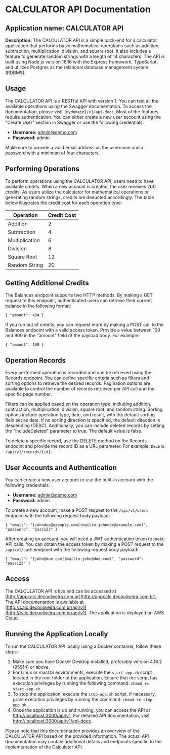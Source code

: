# CALCULATOR API Documentation

## Application name: CALCULATOR API

**Description:** The CALCULATOR API is a simple back-end for a calculator application that performs basic mathematical operations such as addition, subtraction, multiplication, division, and square root. It also includes a feature to generate random strings with a length of 14 characters. The API is built using Node.js version 16.16 with the Express framework, TypeScript, and utilizes Postgres as the relational database management system (RDBMS).

## Usage

The CALCULATOR API is a RESTful API with version 1. You can test all the available operations using the Swagger documentation. To access the documentation, please visit `{mydomain}/v1/api-docs`. Most of the features require authentication. You can either create a new user account using the "Create User" section in Swagger or use the following credentials:

- **Username:** admin@demo.com
- **Password:** admin

Make sure to provide a valid email address as the username and a password with a minimum of four characters.

## Performing Operations

To perform operations using the CALCULATOR API, users need to have available credits. When a new account is created, the user receives 200 credits. As users utilize the calculator for mathematical operations or generating random strings, credits are deducted accordingly. The table below illustrates the credit cost for each operation type:

| Operation      | Credit Cost |
| -------------- | ----------- |
| Addition       | 2           |
| Subtraction    | 4           |
| Multiplication | 6           |
| Division       | 8           |
| Square Root    | 12          |
| Random String  | 20          |

## Getting Additional Credits

The Balances endpoint supports two HTTP methods. By making a GET request to this endpoint, authenticated users can retrieve their current balance in the following format:

    { "amount": 434 }

If you run out of credits, you can request more by making a POST call to the Balances endpoint with a valid access token. Provide a value between 100 and 900 in the "amount" field of the payload body. For example:

    { "amount": 100 }

## Operation Records

Every performed operation is recorded and can be retrieved using the Records endpoint. You can define specific criteria such as filters and sorting options to retrieve the desired records. Pagination options are available to control the number of records retrieved per API call and the specific page number.

Filters can be applied based on the operation type, including addition, subtraction, multiplication, division, square root, and random string. Sorting options include operation type, date, and result, with the default sorting field set as date. If no sorting direction is specified, the default direction is descending (DESC). Additionally, you can include deleted records by setting the "includeDeleted" parameter to true. The default value is false.

To delete a specific record, use the DELETE method on the Records endpoint and provide the record ID as a URL parameter. For example: `DELETE /api/v1/records/{id}`.

## User Accounts and Authentication

You can create a new user account or use the built-in account with the following credentials:

- **Username:** admin@demo.com
- **Password:** admin

To create a new account, make a POST request to the `/api/v1/users` endpoint with the following request body payload:

    { "email": "[johndoe@example.com](mailto:johndoe@example.com)", "password": "pass123" }

After creating an account, you will need a JWT authentication token to make API calls. You can obtain the access token by making a POST request to the `/api/v1/auth` endpoint with the following request body payload:

    { "email": "[john@doe.com](mailto:john@doe.com)", "password": "pass123" }

## Access

The CALCULATOR API is live and can be accessed at [http://appcalc.decooliveira.com.br](http://appcalc.decooliveira.com.br). The API documentation is available at [http://calc.decooliveira.com.br/api/v1](http://calc.decooliveira.com.br/api/v1). The application is deployed on AWS Cloud.

## Running the Application Locally

To run the CALCULATOR API locally using a Docker container, follow these steps:

1. Make sure you have Docker Desktop installed, preferably version 4.16.2 (95914) or above.
2. For Linux or macOS environments, execute the `start-app.sh` script located in the root folder of the application. Ensure that the script has execution privileges by running the following command: `chmod +x start-app.sh`.
3. To stop the application, execute the `stop-app.sh` script. If necessary, grant execution privileges by running the command: `chmod +x stop-app.sh`.
4. Once the application is up and running, you can access the API at [http://localhost:3000/api/v1](http://localhost:3000/api/v1). For detailed API documentation, visit [http://localhost:3000/api/v1/api-docs](http://localhost:3000/api/v1/api-docs).

Please note that this documentation provides an overview of the CALCULATOR API based on the provided information. The actual API documentation may contain additional details and endpoints specific to the implementation of the Calculator API.
